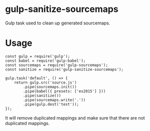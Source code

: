 # gulp-sanitize-sourcemaps

Gulp task used to clean up generated sourcemaps.

# Usage

```
const gulp = require('gulp');
const babel = require('gulp-babel');
const sourcemaps = require('gulp-sourcemaps');
const sanitize = require('gulp-sanitize-sourcemaps');

gulp.task('default', () => {
    return gulp.src('source.js')
        .pipe(sourcemaps.init())
        .pipe(babel({ presets: ['es2015'] }))
        .pipe(sanitize())
        .pipe(sourcemaps.write('.'))
        .pipe(gulp.dest('test'));
});
```


It will remove duplicated mappings and make sure that there are not duplicated mappings.